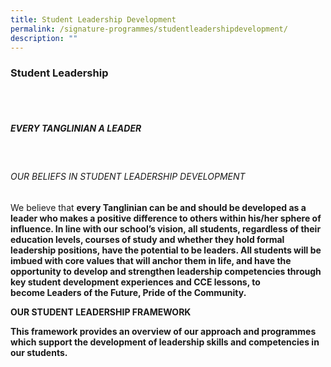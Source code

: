 ```yaml
---
title: Student Leadership Development
permalink: /signature-programmes/studentleadershipdevelopment/
description: ""
---
```

### Student Leadership

<br>
<br>


##### EVERY TANGLINIAN A LEADER
<br>

###### OUR BELIEFS IN STUDENT LEADERSHIP DEVELOPMENT

We believe that <b>every Tanglinian can be and should be developed as a leader<b> who makes a positive difference to others within his/her sphere of influence. In line with our school’s vision, all students, regardless of their education levels, courses of study and whether they hold formal leadership positions, have the potential to be leaders. All students will be imbued with core values that will anchor them in life, and have the opportunity to develop and strengthen leadership competencies through key student development experiences and CCE lessons, to become <b>Leaders of the Future, Pride of the Community<b>.

<b>OUR STUDENT LEADERSHIP FRAMEWORK<b>

This framework provides an overview of our approach and programmes which support the development of leadership skills and competencies in our students.